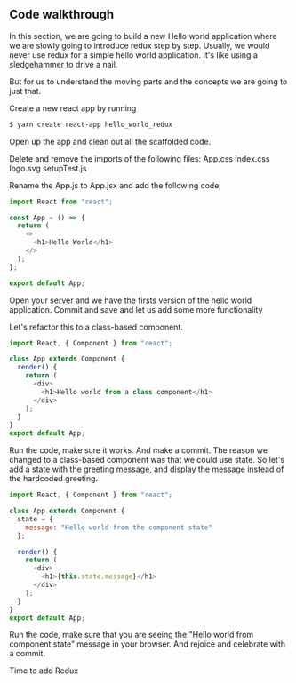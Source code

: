 ## Code walkthrough

In this section, we are going to build a new Hello world application where we are slowly going to introduce redux step by step. Usually, we would never use redux for a simple hello world application. It's like using a sledgehammer to drive a nail.

But for us to understand the moving parts and the concepts we are going to just that.

Create a new react app by running

```bash
$ yarn create react-app hello_world_redux
```

Open up the app and clean out all the scaffolded code.

Delete and remove the imports of the following files:
App.css
index.css
logo.svg
setupTest.js

Rename the App.js to App.jsx and add the following code,

```js
import React from "react";

const App = () => {
  return (
    <>
      <h1>Hello World</h1>
    </>
  );
};

export default App;
```

Open your server and we have the firsts version of the hello world application. Commit and save and let us add some more functionality

Let's refactor this to a class-based component.

```js
import React, { Component } from "react";

class App extends Component {
  render() {
    return (
      <div>
        <h1>Hello world from a class component</h1>
      </div>
    );
  }
}
export default App;
```

Run the code, make sure it works. And make a commit.
The reason we changed to a class-based component was that we could use state.
So let's add a state with the greeting message, and display the message instead of the hardcoded greeting.

```js
import React, { Component } from "react";

class App extends Component {
  state = {
    message: "Hello world from the component state"
  };

  render() {
    return (
      <div>
        <h1>{this.state.message}</h1>
      </div>
    );
  }
}
export default App;
```

Run the code, make sure that you are seeing the "Hello world from component state" message in your browser. And rejoice and celebrate with a commit.

Time to add Redux

